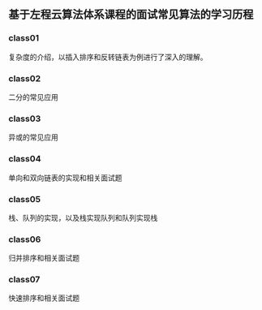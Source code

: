 ## 基于左程云算法体系课程的面试常见算法的学习历程
### class01
  复杂度的介绍，以插入排序和反转链表为例进行了深入的理解。
### class02
  二分的常见应用
### class03
  异或的常见应用
### class04
  单向和双向链表的实现和相关面试题
### class05
  栈、队列的实现，以及栈实现队列和队列实现栈
### class06
  归并排序和相关面试题
### class07
  快速排序和相关面试题

### 
